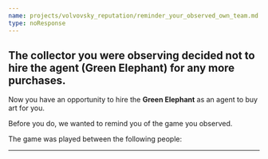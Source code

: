 ```yaml
---
name: projects/volvovsky_reputation/reminder_your_observed_own_team.md
type: noResponse
---
```


## The collector you were observing decided not to hire the agent (Green Elephant) for any more purchases.

Now you have an opportunity to hire the **Green Elephant** as an agent to buy art for you.

Before you do, we wanted to remind you of the game you observed.

The game was played between the following people:

---
